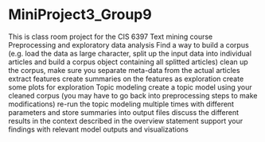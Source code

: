 # MiniProject3_Group9
This is class room project for the CIS 6397 Text mining course
Preprocessing and exploratory data analysis
Find a way to build a corpus (e.g. load the data as large character, split up the input data into individual articles and build a corpus object containing all splitted articles)
clean up the corpus, make sure you separate meta-data from the actual articles
extract features
create summaries on the features as exploration
create some plots for exploration
Topic modeling
create a topic model using your cleaned corpus (you may have to go back into preprocessing steps to make modifications)
re-run the topic modeling multiple times with different parameters and store summaries into output files
discuss the different results in the context described in the overview statement
support your findings with relevant model outputs and visualizations
